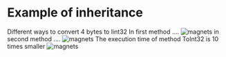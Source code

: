 # Example of inheritance
Different ways to convert 4 bytes to Iint32
In first method ....
![magnets]()
in second method ....
![magnets]()
The execution time of method ToInt32 is 10 times smaller
![magnets](https://cloud.githubusercontent.com/assets/24522089/21953062/4f4f6a9c-da47-11e6-94d4-fbec2c3c5bb2.PNG)
